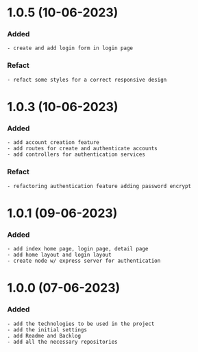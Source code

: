 # 1.0.5 (10-06-2023)

### Added
```
- create and add login form in login page
```
### Refact
```
- refact some styles for a correct responsive design
```

# 1.0.3 (10-06-2023)

### Added
```
- add account creation feature
- add routes for create and authenticate accounts
- add controllers for authentication services
```

### Refact
```
- refactoring authentication feature adding password encrypt
```

# 1.0.1 (09-06-2023)

### Added
```
- add index home page, login page, detail page
- add home layout and login layout
- create node w/ express server for authentication
```
# 1.0.0 (07-06-2023)

### Added
```
- add the technologies to be used in the project
- add the initial settings
. add Readme and Backlog
- add all the necessary repositories
```